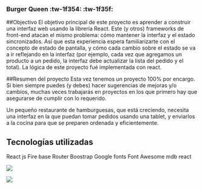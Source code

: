 ### Burger Queen :tw-1f354: :tw-1f35f:


##Objectivo
El objetivo principal de este proyecto es aprender a construir una interfaz web usando la librería React. Este (y otros) frameworks de front-end atacan el mismo problema: cómo mantener la interfaz y el estado sincronizados. Así que esta experiencia espera familiarizarte con el concepto de estado de pantalla, y cómo cada cambio sobre el estado se va a ir reflejando en la interfaz (por ejemplo, cada vez que agregamos un producto a un pedido, la interfaz debe actualizar la lista del pedido y el total).
La lógica de este proyecto fué implementada con react.

##Resumen del proyecto
Esta vez tenemos un proyecto 100% por encargo. Si bien siempre puedes (y debes) hacer sugerencias de mejoras y/o cambios, muchas veces trabajarás en proyectos en los que primero hay que asegurarse de cumplir con lo requerido.

Un pequeño restaurante de hamburguesas, que está creciendo, necesita una interfaz en la que puedan tomar pedidos usando una tablet, y enviarlos a la cocina para que se preparen ordenada y eficientemente.

## Tecnologías utilizadas
React js
Fire base
Router
Boostrap
Google fonts
Font Awesome
mdb react


![](https://lh3.googleusercontent.com/2MN6ePNf8tlD94DC9ZRtkMOI1rJrRt_Ieuc0CK6aaceBpzy_gvofiR8o0uA8sB4USDIGGuG-7GHBxf57D8jF5l_YaZGXkszYU44NGejaiFvAyxGymrf3Arln1gdJMTwhOfh9CudiSKqhu6Okhb5_r96MrdIBk175JPwyEuhjQCxzczlh5-fL_RwPX1FT7EVpZCTDeB_7yuX7th_57OqvKVLrm3kzI4auf6tcTUDDtAxLNwhSU8XvXWK7ppbw2x9V-FOW-1wgx0sB3hGDUy3cxMnKynvxwQsHFUSyD_j6nXOAyhAD5v3csyLXFKpQRnuRatIBOc83UHI78ZVgb_M2oLU6qmynDCC2XWZVC7xuOf3flxLK9SHBwMd63DHelN1CIXQQyz1JbCyhKtkGJ2jBFwM3Y3Ahmg8nrIZKo-ucF_gWC3dtr5oRTLTtoB9dzQ9_H6CTaHXnDlUvKijGdxYSZE9G_1rY6n1ye9RTDz6iKDCugOgUxc0H2hSZd4FMcD66IGmoBY7FrIfVcrhTzNt8o7UaJ0jeudG9xGYJ1hcBBp5xut4ujGm0n8okcCttlY051fhPAIxkXfXQOKTwnJFhszd38P2ITE20j1Rx0zpPj6NgT7toMSuzgC_qbIcojEfIdxKWmANomQs5_a1HDmS6Cw9XF--0BB-6WxCwzKgL2ru0hx4g2I5U4jM3ztcAlTObAbhpoRigRn6CQQNCOURzRFMK=w815-h536-no)

![](https://lh3.googleusercontent.com/Iw6mgWpBO67ldgDLqb8krLB_Vj-aBgo87ihnF5q6RbvrmJDCrnh3HB4Pvw8Pm30D2vTx6a38pqLaHT33wLeFWSKh6_74d8CQhrakr5xUtkxdFAKur9xzKTXSqqRvXkbtsUQUwAPAEi6Bw0__cy5TRNcQFK_bRw23Ub2ZzZEbxiOBjJ_EX9TEaufgTq5MQAV19U5e76JU54X8peBQCmKtUiQIpEvuYvJKkHfgel8xM8P16y2EuS5dfDbzDn79kgsfDc_svJo-OJPkZuNEFpkBMiidzi6eDrR93ErIyrP5koUtpNZOxvrcWysReaN2rbSHJKaLmbWr9_7_4fCT5_HPliwql90vM4BY9YfmSOp7JyjDHKH4fwo-Brj1U3JQ4o3DQmee0v-04mHTMRfc-suiwLvgav1Pf_uAvqQXHPbQqreFDMVLEqptqKb7dBhArq5U7oBDEwATtI3wWUrNbh3lJxwn9jabnLazUzAPmnEbyHMm38yGxIOcLvOP6E9UYPTJeykfW7E_fampl-y2-ldFPmNunIdNh-nupW2URmeQoomQ_yhG6MlMWeZk47-HlX_5HOHctyM-OnmbmEooNzwS-UaTdZtst4NgHPdxfhlU5ZRzqwDSscj5KLRr-4ZG1XNR-6qPiwbzrFwXCmT9a5etixBPj2VKu8bEoSz4Ph-ldYZey4_pDOIaAYRnZn0bo3PeN1_iTICH9lDZvWqXWm42oaC4=w835-h538-no)

